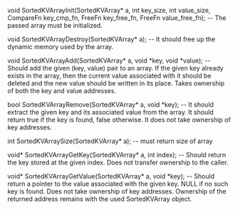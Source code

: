 void SortedKVArrayInit(SortedKVArray* a, int key_size, int value_size, CompareFn key_cmp_fn, FreeFn key_free_fn, FreeFn value_free_fn); -- The passed array must be initialized.

void SortedKVArrayDestroy(SortedKVArray* a); -- It should free up the dynamic memory used by the array.

void SortedKVArrayAdd(SortedKVArray* a, void *key, void *value); -- Should add the given (key, value) pair to an array. If
    the given key already exists in the array, then the current value associated with it should be deleted and the new value should be written in its place. Takes ownership of both the key and value addresses.


bool SortedKVArrayRemove(SortedKVArray* a, void *key); -- It should extract the given key and its associated value from the array. 
    It should return true if the key is found, false otherwise. It does not take ownership of key addresses.

int SortedKVArraySize(SortedKVArray* a); -- must return size of array

void* SortedKVArrayGetKey(SortedKVArray* a, int index); -- Should return the key stored at the given index.
    Does not transfer ownership to the caller.

void* SortedKVArrayGetValue(SortedKVArray* a, void *key); -- Should return a pointer to the value associated with the given key. NULL if 
    no such key is found. Does not take ownership of key addresses. Ownership of the returned address remains with the used SortedKVArray object.